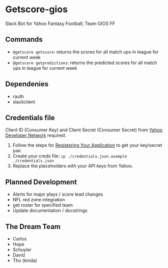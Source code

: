# Getscore-gios
Slack Bot for Yahoo Fantasy Football; Team GIOS FF

## Commands
   - `@getscore getscore`: returns the scores for all match ups in league for current week
   - `@getscore getpredictions`: returns the predicted scores for all match ups in league for current week

## Dependenies
  - rauth
  - slackclient

## Credentials file
  Client ID (Consumer Key) and Client Secret (Consumer Secret) from [Yahoo Developer Network](https://developer.yahoo.com/fantasysports/guide/) required.
  
  1. Follow the steps for [Registering Your Application](https://developer.yahoo.com/fantasysports/guide/#registering-your-application) to get your key/secret pair.
  2. Create your creds file: `cp ./credentials.json.example ./credentials.json`
  3. Replace the placeholders with your API keys from Yahoo.
  
## Planned Development
  - Alerts for major plays / score lead changes
  - NFL red zone integration
  - get roster for specified team
  - Update documentation / docstrings 
  
## The Dream Team
  - Carlos 
  - Hope
  - Schuyler
  - David
  - Tho (kinda)

